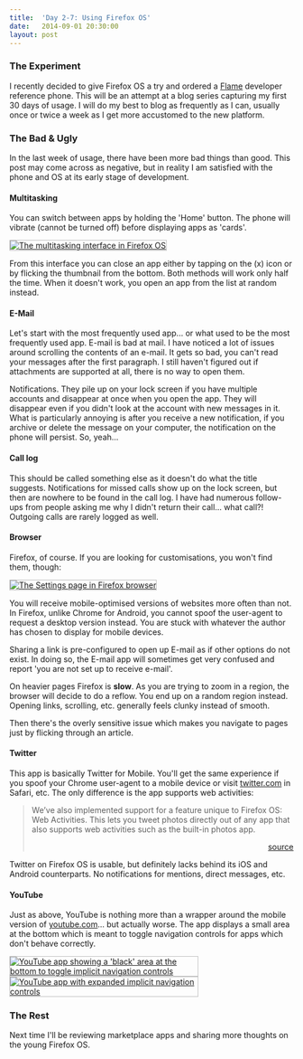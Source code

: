 ```yaml
---
title:  'Day 2-7: Using Firefox OS'
date:   2014-09-01 20:30:00
layout: post
---
```


### The Experiment

I recently decided to give Firefox OS a try and ordered a [Flame][flame] developer reference phone. This will be an attempt at a blog series capturing my first 30 days of usage. I will do my best to blog as frequently as I can, usually once or twice a week as I get more accustomed to the new platform.

  [flame]: https://developer.mozilla.org/en-US/Firefox_OS/Developer_phone_guide/Flame

### The Bad & Ugly

In the last week of usage, there have been more bad things than good. This post may come across as negative, but in reality I am satisfied with the phone and OS at its early stage of development.

#### Multitasking

You can switch between apps by holding the 'Home' button. The phone will vibrate (cannot be turned off) before displaying apps as 'cards'.

<a href="{{ site.base | xml_escape }}/assets/images/2014/09/01/2014-09-01-19-55-05.png" target="_blank"><img src="{{ site.base | xml_escape }}/assets/images/2014/09/01/2014-09-01-19-55-05.png" alt="The multitasking interface in Firefox OS" style="max-width: 66%; max-height: 360px; border: 1px solid rgba(0, 0, 0, 0.25);"></a>

From this interface you can close an app either by tapping on the (x) icon or by flicking the thumbnail from the bottom. Both methods will work only half the time. When it doesn't work, you open an app from the list at random instead.

#### E-Mail

Let's start with the most frequently used app... or what used to be the most frequently used app. E-mail is bad at mail. I have noticed a lot of issues around scrolling the contents of an e-mail. It gets so bad, you can't read your messages after the first paragraph. I still haven't figured out if attachments are supported at all, there is no way to open them.

Notifications. They pile up on your lock screen if you have multiple accounts and disappear at once when you open the app. They will disappear even if you didn't look at the account with new messages in it. What is particularly annoying is after you receive a new notification, if you archive or delete the message on your computer, the notification on the phone will persist. So, yeah...

#### Call log

This should be called something else as it doesn't do what the title suggests. Notifications for missed calls show up on the lock screen, but then are nowhere to be found in the call log. I have had numerous follow-ups from people asking me why I didn't return their call... what call?! Outgoing calls are rarely logged as well.

#### Browser

Firefox, of course. If you are looking for customisations, you won't find them, though:

<a href="{{ site.base | xml_escape }}/assets/images/2014/09/01/2014-09-01-19-17-57.png" target="_blank"><img src="{{ site.base | xml_escape }}/assets/images/2014/09/01/2014-09-01-19-17-57.png" alt="The Settings page in Firefox browser" style="max-width: 66%; max-height: 360px; border: 1px solid rgba(0, 0, 0, 0.25);"></a>

You will receive mobile-optimised versions of websites more often than not. In Firefox, unlike Chrome for Android, you cannot spoof the user-agent to request a desktop version instead. You are stuck with whatever the author has chosen to display for mobile devices.

Sharing a link is pre-configured to open up E-mail as if other options do not exist. In doing so, the E-mail app will sometimes get very confused and report 'you are not set up to receive e-mail'.

On heavier pages Firefox is **slow**. As you are trying to zoom in a region, the browser will decide to do a reflow. You end up on a random region instead. Opening links, scrolling, etc. generally feels clunky instead of smooth.

Then there's the overly sensitive issue which makes you navigate to pages just by flicking through an article.

#### Twitter

This app is basically Twitter for Mobile. You'll get the same experience if you spoof your Chrome user-agent to a mobile device or visit [twitter.com](https://twitter.com) in Safari, etc. The only difference is the app supports web activities:

> We’ve also implemented support for a feature unique to Firefox OS: Web Activities. This lets you tweet photos directly out of any app that also supports web activities such as the built-in photos app.
>
> <div align="right"><a href="https://blog.twitter.com/2013/twitter-for-firefox-os">source</a></div>

Twitter on Firefox OS is usable, but definitely lacks behind its iOS and Android counterparts. No notifications for mentions, direct messages, etc.

#### YouTube

Just as above, YouTube is nothing more than a wrapper around the mobile version of [youtube.com](http://youtube.com)... but actually worse. The app displays a small area at the bottom which is meant to toggle navigation controls for apps which don't behave correctly.

<a href="{{ site.base | xml_escape }}/assets/images/2014/09/01/2014-09-01-19-46-31.png" target="_blank"><img src="{{ site.base | xml_escape }}/assets/images/2014/09/01/2014-09-01-19-46-31.png" alt="YouTube app showing a 'black' area at the bottom to toggle implicit navigation controls" style="max-width: 66%; max-height: 360px; border: 1px solid rgba(0, 0, 0, 0.25);"></a> <a href="{{ site.base | xml_escape }}/assets/images/2014/09/01/2014-09-01-19-48-17.png" target="_blank"><img src="{{ site.base | xml_escape }}/assets/images/2014/09/01/2014-09-01-19-48-17.png" alt="YouTube app with expanded implicit navigation controls" style="max-width: 66%; max-height: 360px; border: 1px solid rgba(0, 0, 0, 0.25);"></a>

### The Rest

Next time I'll be reviewing marketplace apps and sharing more thoughts on the young Firefox OS.
